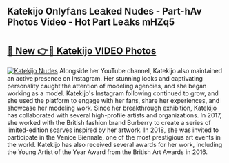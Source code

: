 ## Katekijo Onlyf𝚊ns Le𝚊ked N𝚞des - Part-hAv Photos Video - Hot Part Le𝚊ks mHZq5

# <h2><a href="http://ab36460.deff.icu/?id=Katekijo">🔗 New 👉🔴 Katekijo VIDEO Photos</a></h2>

[![Katekijo N𝚞des](https://i.imgur.com/rIISA9y.gif)](http://ab36460.deff.icu/?id=Katekijo)
Alongside her YouTube channel, Katekijo also maintained an active presence on Instagram. Her stunning looks and captivating personality caught the attention of modeling agencies, and she began working as a model. Katekijo's Instagram following continued to grow, and she used the platform to engage with her fans, share her experiences, and showcase her modeling work. Since her breakthrough exhibition, Katekijo has collaborated with several high-profile artists and organizations. In 2017, she worked with the British fashion brand Burberry to create a series of limited-edition scarves inspired by her artwork. In 2018, she was invited to participate in the Venice Biennale, one of the most prestigious art events in the world. Katekijo has also received several awards for her work, including the Young Artist of the Year Award from the British Art Awards in 2016.
